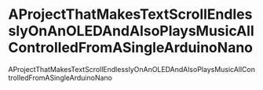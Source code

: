 # AProjectThatMakesTextScrollEndlesslyOnAnOLEDAndAlsoPlaysMusicAllControlledFromASingleArduinoNano
AProjectThatMakesTextScrollEndlesslyOnAnOLEDAndAlsoPlaysMusicAllControlledFromASingleArduinoNano
